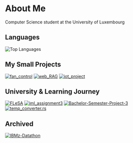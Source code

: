 # About Me
Computer Science student at the University of Luxembourg

## Languages
![Top Languages](https://github-readme-stats.vercel.app/api/top-langs/?username=TarikTornes&layout=compact&theme=light&hide=jupyter%20notebook)

## My Small Projects
[![fan_control](https://github-readme-stats.vercel.app/api/pin/?username=TarikTornes&repo=fan_control&theme=light)](https://github.com/TarikTornes/fan_control)
[![web_RAG](https://github-readme-stats.vercel.app/api/pin/?username=TarikTornes&repo=web_RAG&theme=light)](https://github.com/TarikTornes/web_RAG)
[![iot_project](https://github-readme-stats.vercel.app/api/pin/?username=TarikTornes&repo=iot-project&theme=light)](https://github.com/TarikTornes/iot-project)

## University & Learning Journey
[![FLeSA](https://github-readme-stats.vercel.app/api/pin/?username=TarikTornes&repo=fan_control&theme=light)](https://github.com/TarikTornes/FLeSA)
[![iml_assignment3](https://github-readme-stats.vercel.app/api/pin/?username=TarikTornes&repo=iml_assignment3&theme=light)](https://github.com/TarikTornes/iml_assignment3)
[![Bachelor-Semester-Project-3](https://github-readme-stats.vercel.app/api/pin/?username=TarikTornes&repo=Bachelor-Semester-Project-3&theme=light)](https://github.com/TarikTornes/Bachelor-Semester-Project-3)
[![temp_converter.rs](https://github-readme-stats.vercel.app/api/pin/?username=TarikTornes&repo=temp_converter.rs&theme=light)](https://github.com/TarikTornes/temp_converter.rs)


## Archived
[![IBMz-Datathon](https://github-readme-stats.vercel.app/api/pin/?username=TarikTornes&repo=IBMz-Datathon&theme=light)](https://github.com/TarikTornes/IBMz-Datathon)

